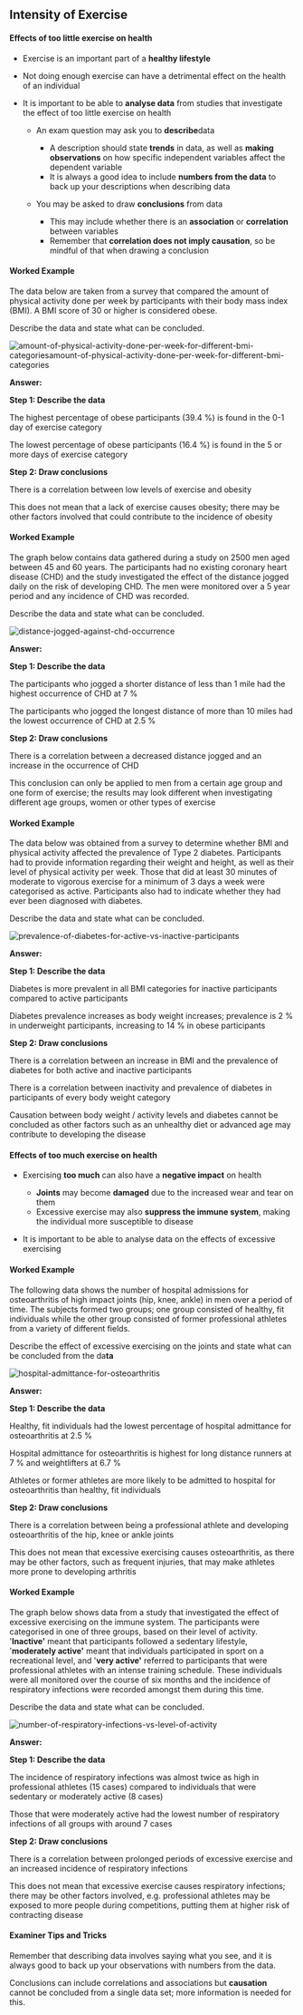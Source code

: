 ## Intensity of Exercise

#### Effects of too little exercise on health

* Exercise is an important part of a **healthy lifestyle**
* Not doing enough exercise can have a detrimental effect on the health of an individual
* It is important to be able to **analyse data** from studies that investigate the effect of too little exercise on health

  + An exam question may ask you to **describe**data

    - A description should state **trends** in data, as well as **making observations** on how specific independent variables affect the dependent variable
    - It is always a good idea to include **numbers from the data** to back up your descriptions when describing data
  + You may be asked to draw **conclusions** from data

    - This may include whether there is an **association** or **correlation** between variables
    - Remember that **correlation does not imply causation**, so be mindful of that when drawing a conclusion

#### Worked Example

The data below are taken from a survey that compared the amount of physical activity done per week by participants with their body mass index (BMI). A BMI score of 30 or higher is considered obese.

Describe the data and state what can be concluded.

![amount-of-physical-activity-done-per-week-for-different-bmi-categoriesamount-of-physical-activity-done-per-week-for-different-bmi-categories](amount-of-physical-activity-done-per-week-for-different-bmi-categoriesamount-of-physical-activity-done-per-week-for-different-bmi-categories.png)

**Answer:**

**Step 1: Describe the data**

The highest percentage of obese participants (39.4 %) is found in the 0-1 day of exercise category

The lowest percentage of obese participants (16.4 %) is found in the 5 or more days of exercise category

**Step 2: Draw conclusions**

There is a correlation between low levels of exercise and obesity

This does not mean that a lack of exercise causes obesity; there may be other factors involved that could contribute to the incidence of obesity

#### Worked Example

The graph below contains data gathered during a study on 2500 men aged between 45 and 60 years. The participants had no existing coronary heart disease (CHD) and the study investigated the effect of the distance jogged daily on the risk of developing CHD. The men were monitored over a 5 year period and any incidence of CHD was recorded.

Describe the data and state what can be concluded.

![distance-jogged-against-chd-occurrence](distance-jogged-against-chd-occurrence.png)

**Answer:**

**Step 1: Describe the data**

The participants who jogged a shorter distance of less than 1 mile had the highest occurrence of CHD at 7 %

The participants who jogged the longest distance of more than 10 miles had the lowest occurrence of CHD at 2.5 %

**Step 2: Draw conclusions**

There is a correlation between a decreased distance jogged and an increase in the occurrence of CHD

This conclusion can only be applied to men from a certain age group and one form of exercise; the results may look different when investigating different age groups, women or other types of exercise

#### Worked Example

The data below was obtained from a survey to determine whether BMI and physical activity affected the prevalence of Type 2 diabetes. Participants had to provide information regarding their weight and height, as well as their level of physical activity per week. Those that did at least 30 minutes of moderate to vigorous exercise for a minimum of 3 days a week were categorised as active. Participants also had to indicate whether they had ever been diagnosed with diabetes.

Describe the data and state what can be concluded.

![prevalence-of-diabetes-for-active-vs-inactive-participants](prevalence-of-diabetes-for-active-vs-inactive-participants.png)

**Answer:**

**Step 1: Describe the data**

Diabetes is more prevalent in all BMI categories for inactive participants compared to active participants

Diabetes prevalence increases as body weight increases; prevalence is 2 % in underweight participants, increasing to 14 % in obese participants

**Step 2: Draw conclusions**

There is a correlation between an increase in BMI and the prevalence of diabetes for both active and inactive participants

There is a correlation between inactivity and prevalence of diabetes in participants of every body weight category

Causation between body weight / activity levels and diabetes cannot be concluded as other factors such as an unhealthy diet or advanced age may contribute to developing the disease

#### Effects of too much exercise on health

* Exercising **too much** can also have a **negative impact** on health

  + **Joints** may become **damaged** due to the increased wear and tear on them
  + Excessive exercise may also **suppress the immune system**, making the individual more susceptible to disease
* It is important to be able to analyse data on the effects of excessive exercising

#### Worked Example

The following data shows the number of hospital admissions for osteoarthritis of high impact joints (hip, knee, ankle) in men over a period of time. The subjects formed two groups; one group consisted of healthy, fit individuals while the other group consisted of former professional athletes from a variety of different fields.

Describe the effect of excessive exercising on the joints and state what can be concluded from the da**ta**

![hospital-admittance-for-osteoarthritis](hospital-admittance-for-osteoarthritis.png)

**Answer:**

**Step 1: Describe the data**

Healthy, fit individuals had the lowest percentage of hospital admittance for osteoarthritis at 2.5 %

Hospital admittance for osteoarthritis is highest for long distance runners at 7 % and weightlifters at 6.7 %

Athletes or former athletes are more likely to be admitted to hospital for osteoarthritis than healthy, fit individuals

**Step 2: Draw conclusions**

There is a correlation between being a professional athlete and developing osteoarthritis of the hip, knee or ankle joints

This does not mean that excessive exercising causes osteoarthritis, as there may be other factors, such as frequent injuries, that may make athletes more prone to developing arthritis

#### Worked Example

The graph below shows data from a study that investigated the effect of excessive exercising on the immune system. The participants were categorised in one of three groups, based on their level of activity. '**Inactive'** meant that participants followed a sedentary lifestyle, '**moderately active'** meant that individuals participated in sport on a recreational level, and '**very active'** referred to participants that were professional athletes with an intense training schedule. These individuals were all monitored over the course of six months and the incidence of respiratory infections were recorded amongst them during this time.

Describe the data and state what can be concluded.

![number-of-respiratory-infections-vs-level-of-activity](number-of-respiratory-infections-vs-level-of-activity.png)

**Answer:**

**Step 1: Describe the data**

The incidence of respiratory infections was almost twice as high in professional athletes (15 cases) compared to individuals that were sedentary or moderately active (8 cases)

Those that were moderately active had the lowest number of respiratory infections of all groups with around 7 cases

**Step 2: Draw conclusions**

There is a correlation between prolonged periods of excessive exercise and an increased incidence of respiratory infections

This does not mean that excessive exercise causes respiratory infections; there may be other factors involved, e.g. professional athletes may be exposed to more people during competitions, putting them at higher risk of contracting disease

#### Examiner Tips and Tricks

Remember that describing data involves saying what you see, and it is always good to back up your observations with numbers from the data.

Conclusions can include correlations and associations but **causation** cannot be concluded from a single data set; more information is needed for this.